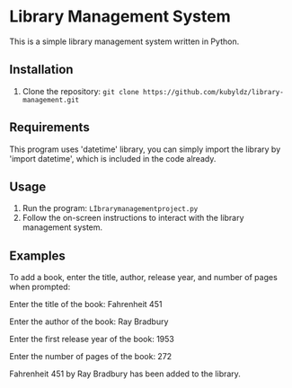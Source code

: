 # Library Management System

This is a simple library management system written in Python.

## Installation

1. Clone the repository: `git clone https://github.com/kubyldz/library-management.git`


## Requirements

This program uses 'datetime' library, you can simply import the library by 'import datetime', which is included in the code already.

## Usage

1. Run the program: `Lİbrarymanagementproject.py`
2. Follow the on-screen instructions to interact with the library management system.

## Examples

To add a book, enter the title, author, release year, and number of pages when prompted:

Enter the title of the book: Fahrenheit 451 

Enter the author of the book: Ray Bradbury

Enter the first release year of the book: 1953

Enter the number of pages of the book: 272

Fahrenheit 451 by Ray Bradbury has been added to the library.

